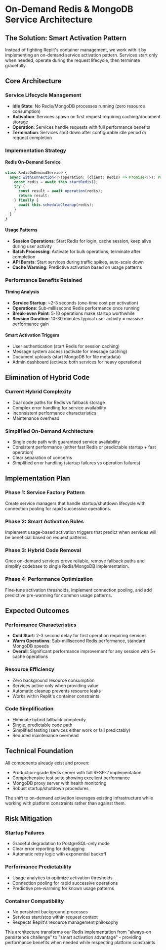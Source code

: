 # On-Demand Redis & MongoDB Service Architecture

## The Solution: Smart Activation Pattern

Instead of fighting Replit's container management, we work with it by implementing an on-demand service activation pattern. Services start only when needed, operate during the request lifecycle, then terminate gracefully.

## Core Architecture

### Service Lifecycle Management
- **Idle State**: No Redis/MongoDB processes running (zero resource consumption)
- **Activation**: Services spawn on first request requiring caching/document storage
- **Operation**: Services handle requests with full performance benefits
- **Termination**: Services shut down after configurable idle period or request completion

### Implementation Strategy

#### Redis On-Demand Service
```typescript
class RedisOnDemandService {
  async withConnection<T>(operation: (client: Redis) => Promise<T>): Promise<T> {
    const redis = await this.startRedis();
    try {
      const result = await operation(redis);
      return result;
    } finally {
      await this.scheduleCleanup(redis);
    }
  }
}
```

#### Usage Patterns
- **Session Operations**: Start Redis for login, cache session, keep alive during user activity
- **Batch Processing**: Activate for bulk operations, terminate after completion
- **API Bursts**: Start services during traffic spikes, auto-scale down
- **Cache Warming**: Predictive activation based on usage patterns

### Performance Benefits Retained

#### Timing Analysis
- **Service Startup**: ~2-3 seconds (one-time cost per activation)
- **Operations**: Sub-millisecond Redis performance once running
- **Break-even Point**: 5-10 operations make startup worthwhile
- **Session Duration**: 10-30 minutes typical user activity = massive performance gain

#### Smart Activation Triggers
- User authentication (start Redis for session caching)
- Message system access (activate for message caching)
- Document uploads (start MongoDB for file metadata)
- Admin dashboard (activate both services for heavy operations)

## Elimination of Hybrid Code

### Current Hybrid Complexity
- Dual code paths for Redis vs fallback storage
- Complex error handling for service availability
- Inconsistent performance characteristics
- Maintenance overhead

### Simplified On-Demand Architecture
- Single code path with guaranteed service availability
- Consistent performance (either fast Redis or predictable startup + fast operation)
- Clear separation of concerns
- Simplified error handling (startup failures vs operation failures)

## Implementation Plan

### Phase 1: Service Factory Pattern
Create service managers that handle startup/shutdown lifecycle with connection pooling for rapid successive operations.

### Phase 2: Smart Activation Rules
Implement usage-based activation triggers that predict when services will be beneficial based on request patterns.

### Phase 3: Hybrid Code Removal
Once on-demand services prove reliable, remove fallback paths and simplify codebase to single Redis/MongoDB implementation.

### Phase 4: Performance Optimization
Fine-tune activation thresholds, implement connection pooling, and add predictive pre-warming for common usage patterns.

## Expected Outcomes

### Performance Characteristics
- **Cold Start**: 2-3 second delay for first operation requiring services
- **Warm Operations**: Sub-millisecond Redis performance, standard MongoDB speeds
- **Overall**: Significant performance improvement for any session with 5+ cache operations

### Resource Efficiency
- Zero background resource consumption
- Services active only when providing value
- Automatic cleanup prevents resource leaks
- Works within Replit's container constraints

### Code Simplification
- Eliminate hybrid fallback complexity
- Single, predictable code path
- Simplified testing (services either work or fail predictably)
- Reduced maintenance overhead

## Technical Foundation

All components already exist and proven:
- Production-grade Redis server with full RESP-2 implementation
- Comprehensive test suite showing excellent performance
- MongoDB proxy server with health monitoring
- Robust startup/shutdown procedures

The shift to on-demand activation leverages existing infrastructure while working with platform constraints rather than against them.

## Risk Mitigation

### Startup Failures
- Graceful degradation to PostgreSQL-only mode
- Clear error reporting for debugging
- Automatic retry logic with exponential backoff

### Performance Predictability
- Usage analytics to optimize activation thresholds
- Connection pooling for rapid successive operations
- Predictive pre-warming for known usage patterns

### Container Compatibility
- No persistent background processes
- Services start/stop within request context
- Respects Replit's resource management philosophy

This architecture transforms our Redis implementation from "always-on persistence challenge" to "smart activation advantage" - providing performance benefits when needed while respecting platform constraints.